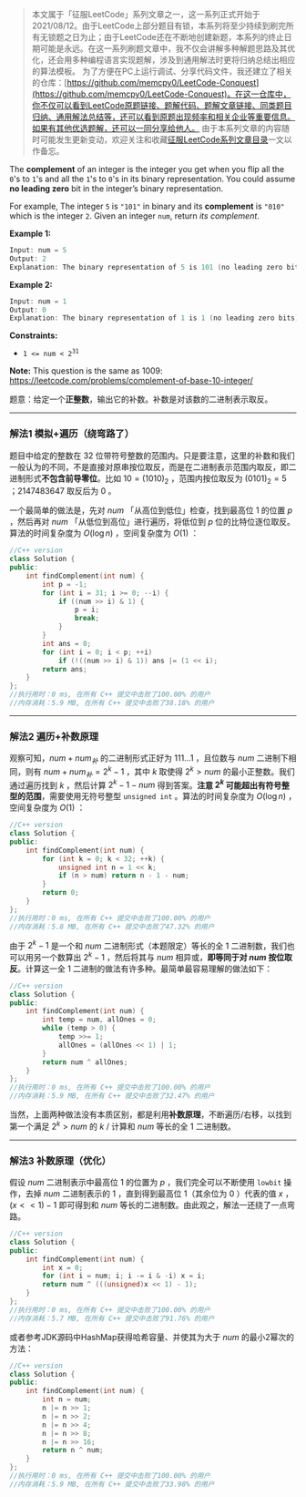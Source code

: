 > 本文属于「征服LeetCode」系列文章之一，这一系列正式开始于2021/08/12。由于LeetCode上部分题目有锁，本系列将至少持续到刷完所有无锁题之日为止；由于LeetCode还在不断地创建新题，本系列的终止日期可能是永远。在这一系列刷题文章中，我不仅会讲解多种解题思路及其优化，还会用多种编程语言实现题解，涉及到通用解法时更将归纳总结出相应的算法模板。
> <b></b>
> 为了方便在PC上运行调试、分享代码文件，我还建立了相关的仓库：[https://github.com/memcpy0/LeetCode-Conquest](https://github.com/memcpy0/LeetCode-Conquest)。在这一仓库中，你不仅可以看到LeetCode原题链接、题解代码、题解文章链接、同类题目归纳、通用解法总结等，还可以看到原题出现频率和相关企业等重要信息。如果有其他优选题解，还可以一同分享给他人。
> <b></b>
> 由于本系列文章的内容随时可能发生更新变动，欢迎关注和收藏[征服LeetCode系列文章目录](https://memcpy0.blog.csdn.net/article/details/119656559)一文以作备忘。



<p>The <strong>complement</strong> of an integer is the integer you get when you flip all the <code>0</code>'s to <code>1</code>'s and all the <code>1</code>'s to <code>0</code>'s in its binary representation. You could assume <b>no leading zero</b> bit in the integer’s binary representation. </p>
<p>For example, The integer <code>5</code> is <code>"101"</code> in binary and its <strong>complement</strong> is <code>"010"</code> which is the integer <code>2</code>. Given an integer <code>num</code>, return <em>its complement</em>.</p>

 
<p><strong>Example 1:</strong></p>

```cpp
Input: num = 5
Output: 2
Explanation: The binary representation of 5 is 101 (no leading zero bits), and its complement is 010. So you need to output 2.
```
<p><strong>Example 2:</strong></p>

```cpp
Input: num = 1
Output: 0
Explanation: The binary representation of 1 is 1 (no leading zero bits), and its complement is 0. So you need to output 0.
```
<p><strong>Constraints:</strong></p>

<ul>
	<li><code>1 &lt;= num &lt; 2<sup>31</sup></code></li>
</ul>

 
<p><strong>Note:</strong> This question is the same as 1009: <a href="https://leetcode.com/problems/complement-of-base-10-integer/">https://leetcode.com/problems/complement-of-base-10-integer/</a></p> 

题意：给定一个**正整数**，输出它的补数。补数是对该数的二进制表示取反。

---
### 解法1 模拟+遍历（绕弯路了）
题目中给定的整数在 $32$ 位带符号整数的范围内。只是要注意，这里的补数和我们一般认为的不同，不是直接对原串按位取反，而是在二进制表示范围内取反，即二进制形式**不包含前导零位**。比如 $10 = (1010)_2$ ，范围内按位取反为 $(0101)_2 = 5$ ；$2147483647$ 取反后为 $0$ 。

一个最简单的做法是，先对 $num$ 「从高位到低位」检查，找到最高位 $1$ 的位置 $p$ ，然后再对 $num$ 「从低位到高位」进行遍历，将低位到 $p$ 位的比特位逐位取反。算法的时间复杂度为 $O(\log n)$ ，空间复杂度为 $O(1)$ ：
```cpp
//C++ version
class Solution {
public:
    int findComplement(int num) {
        int p = -1;
        for (int i = 31; i >= 0; --i) {
            if ((num >> i) & 1) {
                p = i;
                break;
            }
        }
        int ans = 0;
        for (int i = 0; i < p; ++i) 
            if (!((num >> i) & 1)) ans |= (1 << i);
        return ans; 
    }
};
//执行用时：0 ms, 在所有 C++ 提交中击败了100.00% 的用户
//内存消耗：5.9 MB, 在所有 C++ 提交中击败了38.18% 的用户
```

---
### 解法2 遍历+补数原理
观察可知，$num + num_{补}$ 的二进制形式正好为 $111\dots1$ ，且位数与 $num$ 二进制下相同，则有 $num + num_{补} = 2^k - 1$ ，其中 $k$ 取使得 $2^k > num$ 的最小正整数。我们通过遍历找到 $k$ ，然后计算 $2^k - 1 - num$ 得到答案。**注意 $2^k$ 可能超出有符号整型的范围**，需要使用无符号整型 `unsigned int` 。算法的时间复杂度为 $O(\log n)$ ，空间复杂度为 $O(1)$ ：
```cpp
//C++ version
class Solution {
public:
    int findComplement(int num) {
        for (int k = 0; k < 32; ++k) {
            unsigned int n = 1 << k;
            if (n > num) return n - 1 - num;
        }
        return 0;
    }
};
//执行用时：0 ms, 在所有 C++ 提交中击败了100.00% 的用户
//内存消耗：5.8 MB, 在所有 C++ 提交中击败了47.32% 的用户
```
由于 $2^k - 1$ 是一个和 $num$ 二进制形式（本题限定）等长的全 $1$ 二进制数，我们也可以用另一个数算出 $2^k - 1$ ，然后将其与 $num$ 相异或，**即等同于对 $num$ 按位取反**。计算这一全 $1$ 二进制的做法有许多种。最简单最容易理解的做法如下：
```cpp
//C++ version
class Solution {
public:
    int findComplement(int num) {
        int temp = num, allOnes = 0;
        while (temp > 0) {
            temp >>= 1;
            allOnes = (allOnes << 1) | 1; 
        }
        return num ^ allOnes;
    }
};
//执行用时：0 ms, 在所有 C++ 提交中击败了100.00% 的用户
//内存消耗：5.9 MB, 在所有 C++ 提交中击败了32.47% 的用户
```
当然，上面两种做法没有本质区别，都是利用**补数原理**，不断遍历/右移，以找到第一个满足 $2^k > num$ 的 $k$ / 计算和 $num$ 等长的全 $1$ 二进制数。

---
### 解法3 补数原理（优化）
假设 $num$ 二进制表示中最高位 $1$ 的位置为 $p$ ，我们完全可以不断使用 `lowbit` 操作，去掉 $num$ 二进制表示的 $1$ ，直到得到最高位 $1$（其余位为 $0$ ）代表的值 $x$ ，$(x << 1) - 1$ 即可得到和 $num$ 等长的二进制数。由此观之，解法一还绕了一点弯路。
```cpp
//C++ version
class Solution {
public:
    int findComplement(int num) {
        int x = 0;
        for (int i = num; i; i -= i & -i) x = i;
        return num ^ (((unsigned)x << 1) - 1);
    }
};
//执行用时：0 ms, 在所有 C++ 提交中击败了100.00% 的用户
//内存消耗：5.7 MB, 在所有 C++ 提交中击败了91.76% 的用户
```
或者参考JDK源码中HashMap获得哈希容量、并使其为大于 $num$ 的最小2幂次的方法：
```cpp
//C++ version
class Solution {
public:
    int findComplement(int num) {
        int n = num;
        n |= n >> 1;
        n |= n >> 2;
        n |= n >> 4;
        n |= n >> 8;
        n |= n >> 16; 
        return n ^ num;
    }
};
//执行用时：0 ms, 在所有 C++ 提交中击败了100.00% 的用户
//内存消耗：5.9 MB, 在所有 C++ 提交中击败了33.98% 的用户
```
